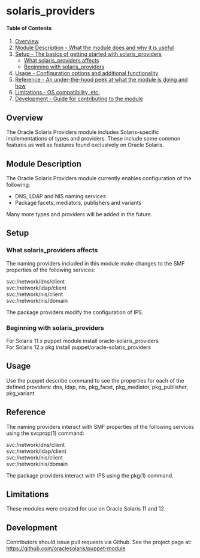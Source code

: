 # solaris_providers

#### Table of Contents

1. [Overview](#overview)
2. [Module Description - What the module does and why it is useful](#module-description)
3. [Setup - The basics of getting started with solaris_providers](#setup)
    * [What solaris_providers affects](#what-solaris_providers-affects)
    * [Beginning with solaris_providers](#beginning-with-solaris_providers)
4. [Usage - Configuration options and additional functionality](#usage)
5. [Reference - An under-the-hood peek at what the module is doing and how](#reference)
5. [Limitations - OS compatibility, etc.](#limitations)
6. [Development - Guide for contributing to the module](#development)

## Overview

The Oracle Solaris Providers module includes Solaris-specific implementations of
types and providers.  These include some common features as well as features
found exclusively on Oracle Solaris.

## Module Description

The Oracle Solaris Providers module currently enables configuration of the
following:

  * DNS, LDAP and NIS naming services
  * Package facets, mediators, publishers and variants

Many more types and providers will be added in the future.

## Setup

### What solaris_providers affects

The naming providers included in this module make changes to the SMF properties of the following services:

svc:/network/dns/client  
svc:/network/ldap/client  
svc:/network/nis/client  
svc:/network/nis/domain  

The package providers modify the configuration of IPS.

### Beginning with solaris_providers

For Solaris 11.x puppet module install oracle-solaris_providers  
For Solaris 12.x pkg install puppet/oracle-solaris_providers  

## Usage

Use the puppet describe command to see the properties for each of the defined
providers: dns, ldap, nis, pkg_facet, pkg_mediator, pkg_publisher, pkg_variant

## Reference

The naming providers interact with SMF properties of the following
services using the svcprop(1) command:

svc:/network/dns/client  
svc:/network/ldap/client  
svc:/network/nis/client  
svc:/network/nis/domain  

The package providers interact with IPS using the pkg(1) command.

## Limitations

These modules were created for use on Oracle Solaris 11 and 12.

## Development

Contributors should issue pull requests via Github.  See the project page at:
https://github.com/oraclesolaris/puppet-module


